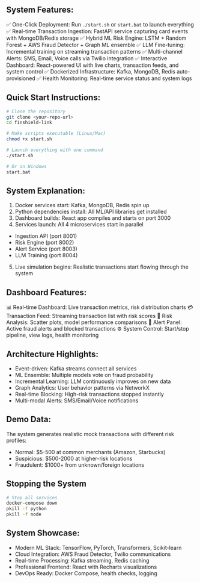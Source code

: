 ## System Features:

✅ One-Click Deployment: Run ```./start.sh``` or ```start.bat``` to launch everything
✅ Real-time Transaction Ingestion: FastAPI service capturing card events with MongoDB/Redis storage
✅ Hybrid ML Risk Engine: LSTM + Random Forest + AWS Fraud Detector + Graph ML ensemble
✅ LLM Fine-tuning: Incremental training on streaming transaction patterns
✅ Multi-channel Alerts: SMS, Email, Voice calls via Twilio integration
✅ Interactive Dashboard: React-powered UI with live charts, transaction feeds, and system control
✅ Dockerized Infrastructure: Kafka, MongoDB, Redis auto-provisioned
✅ Health Monitoring: Real-time service status and system logs

## Quick Start Instructions:
```bash
# Clone the repository
git clone <your-repo-url>
cd finshield-link

# Make scripts executable (Linux/Mac)
chmod +x start.sh

# Launch everything with one command
./start.sh

# Or on Windows
start.bat
```

## System Explanation:
1. Docker services start: Kafka, MongoDB, Redis spin up
2. Python dependencies install: All ML/API libraries get installed
3. Dashboard builds: React app compiles and starts on port 3000
4. Services launch: All 4 microservices start in parallel
  - Ingestion API (port 8001)
  - Risk Engine (port 8002)
  - Alert Service (port 8003)
  - LLM Training (port 8004)
5. Live simulation begins: Realistic transactions start flowing through the system

## Dashboard Features:

📊 Real-time Dashboard: Live transaction metrics, risk distribution charts
💳 Transaction Feed: Streaming transaction list with risk scores
🎯 Risk Analysis: Scatter plots, model performance comparisons
🚨 Alert Panel: Active fraud alerts and blocked transactions
⚙️ System Control: Start/stop pipeline, view logs, health monitoring

## Architecture Highlights:

- Event-driven: Kafka streams connect all services
- ML Ensemble: Multiple models vote on fraud probability
- Incremental Learning: LLM continuously improves on new data
- Graph Analytics: User behavior patterns via NetworkX
- Real-time Blocking: High-risk transactions stopped instantly
- Multi-modal Alerts: SMS/Email/Voice notifications

## Demo Data:

The system generates realistic mock transactions with different risk profiles:
- Normal: $5-500 at common merchants (Amazon, Starbucks)
- Suspicious: $500-2000 at higher-risk locations
- Fraudulent: $1000+ from unknown/foreign locations

## Stopping the System

```bash
# Stop all services
docker-compose down
pkill -f python
pkill -f node
```

## System Showcase:

- Modern ML Stack: TensorFlow, PyTorch, Transformers, Scikit-learn
- Cloud Integration: AWS Fraud Detector, Twilio communications
- Real-time Processing: Kafka streaming, Redis caching
- Professional Frontend: React with Recharts visualizations
- DevOps Ready: Docker Compose, health checks, logging
